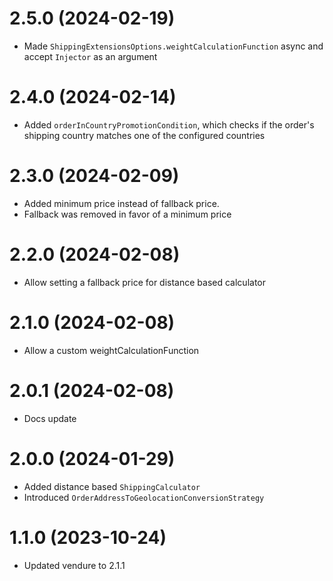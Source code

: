 # 2.5.0 (2024-02-19)

- Made `ShippingExtensionsOptions.weightCalculationFunction` async and accept `Injector` as an argument

# 2.4.0 (2024-02-14)

- Added `orderInCountryPromotionCondition`, which checks if the order's shipping country matches one of the configured countries

# 2.3.0 (2024-02-09)

- Added minimum price instead of fallback price.
- Fallback was removed in favor of a minimum price

# 2.2.0 (2024-02-08)

- Allow setting a fallback price for distance based calculator

# 2.1.0 (2024-02-08)

- Allow a custom weightCalculationFunction

# 2.0.1 (2024-02-08)

- Docs update

# 2.0.0 (2024-01-29)

- Added distance based `ShippingCalculator`
- Introduced `OrderAddressToGeolocationConversionStrategy`

# 1.1.0 (2023-10-24)

- Updated vendure to 2.1.1
